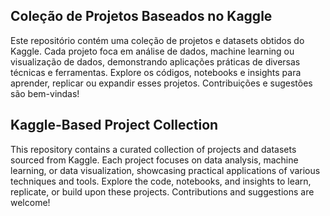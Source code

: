 ## Coleção de Projetos Baseados no Kaggle
Este repositório contém uma coleção de projetos e datasets obtidos do Kaggle. Cada projeto foca em análise de dados, machine learning ou visualização de dados, demonstrando aplicações práticas de diversas técnicas e ferramentas. Explore os códigos, notebooks e insights para aprender, replicar ou expandir esses projetos. Contribuições e sugestões são bem-vindas!

## Kaggle-Based Project Collection
This repository contains a curated collection of projects and datasets sourced from Kaggle. Each project focuses on data analysis, machine learning, or data visualization, showcasing practical applications of various techniques and tools. Explore the code, notebooks, and insights to learn, replicate, or build upon these projects. Contributions and suggestions are welcome!